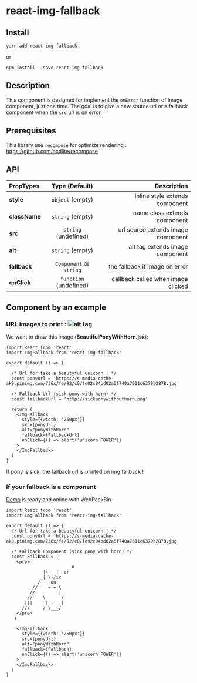 # react-img-fallback
## Install
`yarn add react-img-fallback`

or

`npm install --save react-img-fallback`

## Description
This component is designed for implement the `onError` function of Image component, just one time.
The goal is to give a new source url or a fallback component when the `src` url is on error.

## Prerequisites
This library use `recompose` for optimize rendering : https://github.com/acdlite/recompose

## API
| PropTypes     |       Type (Default)     |    Description  |
|:--------------|:------------------------:|----------------:|
| **style**     | `object` (empty)         | inline style extends component     |
| **className** | `string` (empty)         | name class extends component       |
| **src**       | `string` (undefined)     | url source extends image component |
| **alt**       | `string` (empty)         | alt tag extends image component    |
| **fallback**  |  `Component` or `string` | the fallback if image on error     |
| **onClick**   | `function` (undefined)   | callback called when image clicked |

## Component by an example
### URL images to print : ![alt tag](https://s-media-cache-ak0.pinimg.com/736x/fe/92/c0/fe92c04bd02a5f740a7611c6379b2878.jpg)
We want to draw this image (**BeautifulPonyWithHorn.jsx**):
```es6
import React from 'react'
import ImgFallback from 'react-img-fallback'

export default () => {

  /* Url for take a beautyful unicorn ! */
  const ponyUrl = 'https://s-media-cache-ak0.pinimg.com/736x/fe/92/c0/fe92c04bd02a5f740a7611c6379b2878.jpg'

  /* Fallback Url (sick pony with horn) */
  const fallbackUrl = 'http://sickponywithouthorn.png' 

  return (
    <ImgFallback
      style={{width: '250px'}}
      src={ponyUrl}
      alt="ponyWithHorn"
      fallback={FallbackUrl}
      onClick={() => alert('unicorn POWER')}
    >
    </ImgFallback>
  )
}
```

If pony is sick, the fallback url is printed on img fallback !

### If your fallback is a component
[Demo](https://www.webpackbin.com/bins/-KgjzE83zUAP2XLyVM6o) is ready and online with WebPackBin
```es6
import React from 'react'
import ImgFallback from 'react-img-fallback'

export default () => {
  /* Url for take a beautyful unicorn ! */
  const ponyUrl = 'https://s-media-cache-ak0.pinimg.com/736x/fe/92/c0/fe92c04bd02a5f740a7611c6379b2878.jpg'
  
  /* Fallback Component (sick pony with horn) */
  const Fallback = (
    <pre>
                         n
              |\   |  or
             _| \-/ic
            /    un
          //    ~ + \
         //         |
        //    \      \
       |||     | .  .|
      ///     / \___/
    </pre>
   )
  
    <ImgFallback
      style={{width: '250px'}}
      src={ponyUrl}
      alt="ponyWithHorn"
      fallback={Fallback}
      onClick={() => alert('unicorn POWER')}
    >
    </ImgFallback>
  )
}
```
